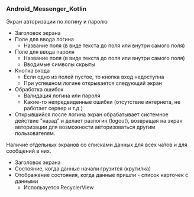 ### Android_Messenger_Kotlin

Экран авторизации по логину и паролю
- Заголовок экрана
- Поле для ввода логина
    - Название поля (в виде текста до поля или внутри самого поля)
- Поле для ввода пароля
    - Название поля (в виде текста до поля или внутри самого поля)
    - Вводимые символы скрыты
- Кнопка входа
    - Если одно из полей пустое, то кнопка вход недоступна
    - При успешном логине открывается следующий экран
- Обработка ошибок
    - Валидация логина или пароля
    - Какие-то непредвиденные ошибки (отсутствие интернета, не работает сервер и т.д.)
- Открывшийся после логина экран обрабатывает системное действие "назад" и делает разлогин (logout), возвращая на экран авторизации для возможности авторизоваться другим пользователям.

Наличие отдельных экранов со списками данных для всех чатов и для сообщений в них.
- Заголовок экрана
- Состояние, когда данные начали грузится (крутилка)
- Отображение состояния, когда данные пришли - список карточек с данными
    - Используется RecyclerView

